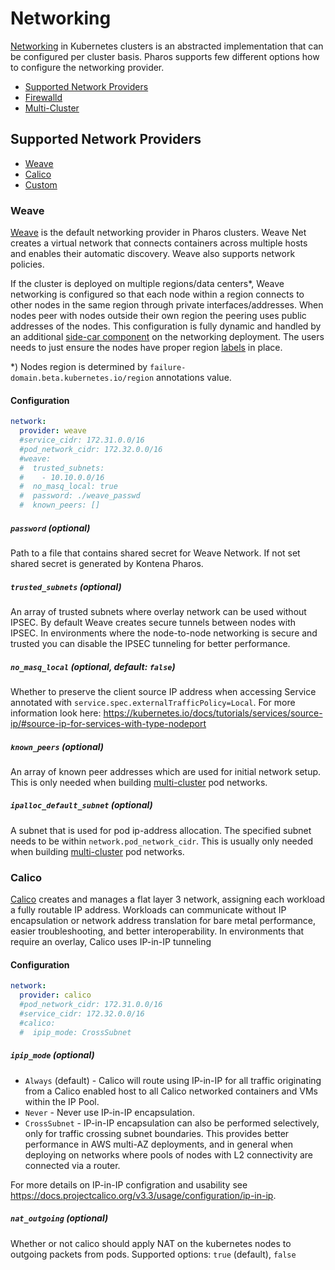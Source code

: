# Networking

[Networking](https://kubernetes.io/docs/concepts/cluster-administration/networking/) in Kubernetes clusters is an abstracted implementation that can be configured per cluster basis. Pharos supports few different options how to configure the networking provider.

- [Supported Network Providers](#supported-network-providers)
- [Firewalld](firewalld.md)
- [Multi-Cluster](multi-cluster.md)


## Supported Network Providers

* [Weave](#weave)
* [Calico](#calico)
* [Custom](custom_networking.md)

### Weave

[Weave](https://github.com/weaveworks/weave) is the default networking provider in Pharos clusters. Weave Net creates a virtual network that connects containers across multiple hosts and enables their automatic discovery. Weave also supports network policies.

If the cluster is deployed on multiple regions/data centers*, Weave networking is configured so that each node within a region connects to other nodes in the same region through private interfaces/addresses. When nodes peer with nodes outside their own region the peering uses public addresses of the nodes. This configuration is fully dynamic and handled by an additional [side-car component](https://github.com/kontena/weave-flying-shuttle) on the networking deployment. The users needs to just ensure the nodes have proper region [labels](../configuration.md#hosts) in place.


*) Nodes region is determined by `failure-domain.beta.kubernetes.io/region` annotations value.

#### Configuration

```yaml
network:
  provider: weave
  #service_cidr: 172.31.0.0/16
  #pod_network_cidr: 172.32.0.0/16
  #weave:
  #  trusted_subnets:
  #    - 10.10.0.0/16
  #  no_masq_local: true
  #  password: ./weave_passwd
  #  known_peers: []
```

##### `password` (optional)

Path to a file that contains shared secret for Weave Network. If not set shared secret is generated by Kontena Pharos.

##### `trusted_subnets` (optional)

An array of trusted subnets where overlay network can be used without IPSEC. By default Weave creates secure tunnels between nodes with IPSEC. In environments where the node-to-node networking is secure and trusted you can disable the IPSEC tunneling for better performance.

##### `no_masq_local` (optional, default: `false`)

Whether to preserve the client source IP address when accessing Service annotated with `service.spec.externalTrafficPolicy=Local`. For more information look here: https://kubernetes.io/docs/tutorials/services/source-ip/#source-ip-for-services-with-type-nodeport

##### `known_peers` (optional)

An array of known peer addresses which are used for initial network setup. This is only needed when building [multi-cluster](./multi-cluster.md) pod networks.

##### `ipalloc_default_subnet` (optional)

A subnet that is used for pod ip-address allocation. The specified subnet needs to be within `network.pod_network_cidr`. This is usually only needed when building [multi-cluster](./multi-cluster.md) pod networks.

### Calico

[Calico](https://github.com/projectcalico/calico/) creates and manages a flat layer 3 network, assigning each workload a fully routable IP address. Workloads can communicate without IP encapsulation or network address translation for bare metal performance, easier troubleshooting, and better interoperability. In environments that require an overlay, Calico uses IP-in-IP tunneling

#### Configuration

```yaml
network:
  provider: calico
  #pod_network_cidr: 172.31.0.0/16
  #service_cidr: 172.32.0.0/16
  #calico:
  #  ipip_mode: CrossSubnet
```

##### `ipip_mode` (optional)

* `Always` (default) - Calico will route using IP-in-IP for all traffic originating from a Calico enabled host to all Calico networked containers and VMs within the IP Pool.
* `Never` - Never use IP-in-IP encapsulation.
* `CrossSubnet` - IP-in-IP encapsulation can also be performed selectively, only for traffic crossing subnet boundaries. This provides better performance in AWS multi-AZ deployments, and in general when deploying on networks where pools of nodes with L2 connectivity are connected via a router.

For more details on IP-in-IP configration and usability see https://docs.projectcalico.org/v3.3/usage/configuration/ip-in-ip.

##### `nat_outgoing` (optional)

Whether or not calico should apply NAT on the kubernetes nodes to outgoing packets from pods. Supported options: `true` (default), `false`
